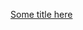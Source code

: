 [Some title here](https://github.com/Phuuuuuu/Design_Database_Job_Marketplace/blob/70d3be6453012e11ec87edb0949727c7b6a6ba61/Design_Database_Job_Marketplace.pdf.pdf)
